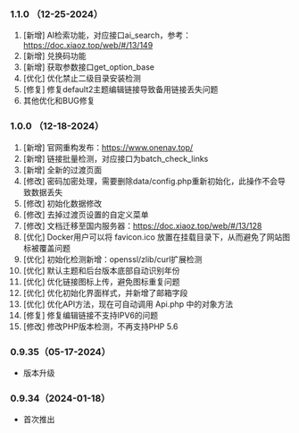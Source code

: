 ### 1.1.0 （12-25-2024）

1. [新增] AI检索功能，对应接口ai_search，参考：https://doc.xiaoz.top/web/#/13/149
1. [新增] 兑换码功能
1. [新增] 获取参数接口get_option_base
1. [优化] 优化禁止二级目录安装检测
1. [修复] 修复default2主题编辑链接导致备用链接丢失问题
1. 其他优化和BUG修复

### 1.0.0 （12-18-2024）

1. [新增] 官网重构发布：https://www.onenav.top/
1. [新增] 链接批量检测，对应接口为batch_check_links
1. [新增] 全新的过渡页面
1. [修改] 密码加密处理，需要删除data/config.php重新初始化，此操作不会导致数据丢失
1. [修改] 初始化数据修改
1. [修改] 去掉过渡页设置的自定义菜单
1. [修改] 文档迁移至国内服务器：https://doc.xiaoz.top/web/#/13/128
1. [优化] Docker用户可以将 favicon.ico 放置在挂载目录下，从而避免了网站图标被覆盖问题
1. [优化] 初始化检测新增：openssl/zlib/curl扩展检测
1. [优化] 默认主题和后台版本底部自动识别年份
1. [优化] 优化链接图标上传，避免图标重复问题
1. [优化] 优化初始化界面样式，并新增了邮箱字段
1. [优化] 优化API方法，现在可自动调用 Api.php 中的对象方法
1. [修复] 修复编辑链接不支持IPV6的问题
1. [修改] 修改PHP版本检测，不再支持PHP 5.6


### 0.9.35（05-17-2024）

- 版本升级

### 0.9.34（2024-01-18）

- 首次推出
